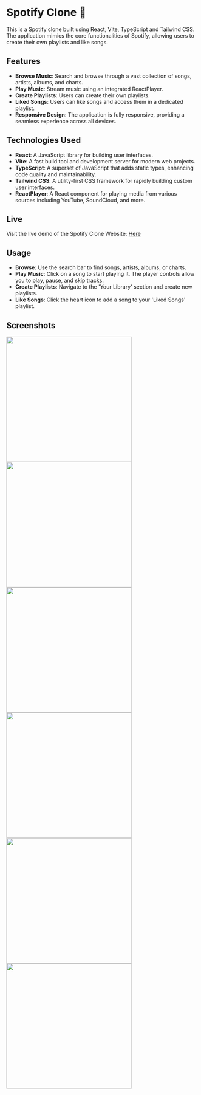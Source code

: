# Spotify Clone :musical_note:

This is a Spotify clone built using React, Vite, TypeScript and Tailwind CSS. The application mimics the core functionalities of Spotify, allowing users to create their own playlists and like songs.

## Features

- **Browse Music**: Search and browse through a vast collection of songs, artists, albums, and charts.
- **Play Music**: Stream music using an integrated ReactPlayer.
- **Create Playlists**: Users can create their own playlists.
- **Liked Songs**: Users can like songs and access them in a dedicated playlist.
- **Responsive Design**: The application is fully responsive, providing a seamless experience across all devices.

## Technologies Used

- **React**: A JavaScript library for building user interfaces.
- **Vite**: A fast build tool and development server for modern web projects.
- **TypeScript**: A superset of JavaScript that adds static types, enhancing code quality and maintainability.
- **Tailwind CSS**: A utility-first CSS framework for rapidly building custom user interfaces.
- **ReactPlayer**: A React component for playing media from various sources including YouTube, SoundCloud, and more.

## Live

Visit the live demo of the Spotify Clone Website: <a href="https://Jalal-Amourgha.github.io/Spotify-Clone/" target="_blank">Here</a>

## Usage

- **Browse**: Use the search bar to find songs, artists, albums, or charts.
- **Play Music**: Click on a song to start playing it. The player controls allow you to play, pause, and skip tracks.
- **Create Playlists**: Navigate to the 'Your Library' section and create new playlists.
- **Like Songs**: Click the heart icon to add a song to your 'Liked Songs' playlist.

## Screenshots

<div> 
<img src="https://media.discordapp.net/attachments/584650557688512533/1260035294447665162/1.JPG?ex=668ddad0&is=668c8950&hm=72ce2c9ee46fc837c3ab7b2b22e007785d0a127116e04bc54d5e6dcfe06abc78&=&format=webp&width=867&height=418" width="330" />
<img src="https://media.discordapp.net/attachments/584650557688512533/1260035294829220003/2.JPG?ex=668ddad0&is=668c8950&hm=219b48e90cd49f8c24c81a99b2f36714b22be2229ff5573b07c827f41f096f1e&=&format=webp&width=878&height=418" width="330" />
<img src="https://media.discordapp.net/attachments/584650557688512533/1260035295353503866/5.JPG?ex=668ddad0&is=668c8950&hm=c0fcf09aa34883d64ddd2f912c0838a2c915916e25facdd6ecc7d36c74ba9bdd&=&format=webp&width=887&height=418" width="330" />
<img src="https://media.discordapp.net/attachments/1260908645395337246/1261814051927883887/4.JPG?ex=66945369&is=669301e9&hm=935c0a0b00f4510bc655e202e1f9101031ffaccae04273ef465ecc0c22430e0d&=&format=webp&width=887&height=418" width="330" />
<img src="https://media.discordapp.net/attachments/584650557688512533/1260035295651561532/6.JPG?ex=668ddad0&is=668c8950&hm=2a54e67e922f97ce69b692541527d067f73137b28a5b550cc448c8da63def870&=&format=webp&width=869&height=418" width="330" />
<img src="https://media.discordapp.net/attachments/584650557688512533/1260035295999692872/7.JPG?ex=668ddad0&is=668c8950&hm=6f5faca00c2eebf98e1db678276f353b510bcc54dec9cc2c13456caac4caec7c&=&format=webp&width=866&height=418" width="330" />

</div>
